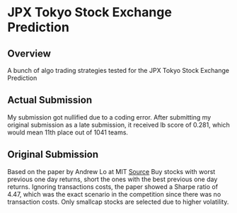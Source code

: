 # JPX Tokyo Stock Exchange Prediction

## Overview

A bunch of algo trading strategies tested for the JPX Tokyo Stock Exchange Prediction

## Actual Submission

My submission got nullified due to a coding error. After submitting my original submission as a late submission, it received lb score of 0.281, which would mean 11th place out of 1041 teams.

## Original Submission

Based on the paper by Andrew Lo at MIT [Source](http://web.mit.edu/~alo/www/Papers/august07b_2.pdf)
Buy stocks with worst previous one day returns, short the ones with the best previous one day returns. Ignoring transactions costs, the paper showed a Sharpe ratio of 4.47, which was the exact scenario in the competition since there was no transaction costs. Only smallcap stocks are selected due to higher volatility.
